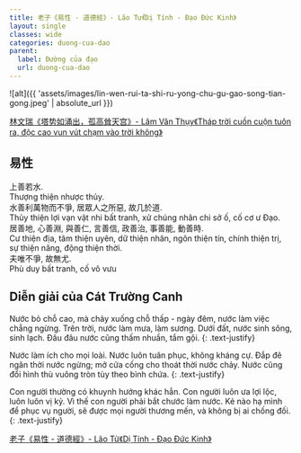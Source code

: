 ```yaml
---
title: 老子《易性 - 道德經》- Lão Tử《Dị Tính - Đạo Đức Kinh》
layout: single
classes: wide
categories: duong-cua-dao
parent:
  label: Đường của đạo
  url: duong-cua-dao
---
```


![alt]({{ 'assets/images/lin-wen-rui-ta-shi-ru-yong-chu-gu-gao-song-tian-gong.jpeg' | absolute_url }})
> <cite>
<a target="_blank" href="https://www.163.com/dy/article/HIDQVLUQ053463LH.html">
林文瑞《塔势如涌出，孤高耸天宫》- Lâm Văn Thụy《Tháp trời cuồn cuộn tuôn ra, độc cao vun vút chạm vào trời không》
</a>
</cite>

## 易性
上善若水.\
Thượng thiện nhược thủy.\
水善利萬物而不爭, 居眾人之所惡, 故几於道.\
Thủy thiện lợi vạn vật nhi bất tranh, xử chúng nhân chi sở ố, cố cơ ư Đạo.\
居善地, 心善淵, 與善仁, 言善信, 政善治, 事善能, 動善時.\
Cư thiện địa, tâm thiện uyên, dữ thiện nhân, ngôn thiện tín, chính thiện trị, sự thiện năng, động thiện thời.\
夫唯不爭, 故無尤.\
Phù duy bất tranh, cố vô vưu

## Diễn giải của Cát Trường Canh
Nước bỏ chỗ cao, mà chảy xuống chỗ thấp - ngày đêm, nước làm việc chẳng ngừng. Trên trời, nước làm mưa, làm sương. Dưới đất, nước sinh sông, sinh lạch. Đâu đâu nước cũng thấm nhuần, tắm gội.
{: .text-justify}

Nước làm ích cho mọi loài. Nước luôn tuân phục, không kháng cự. Đắp đê ngăn thời nước ngừng; mở cửa cống cho thoát thời nước chảy. Nước cũng đổi hình thù vuông tròn tùy theo bình chứa.
{: .text-justify}

Con người thường có khuynh hướng khác hẳn. Con người luôn ưa lợi lộc, luôn luôn vị kỷ. Vì thế con người phải bắt chước làm nước. Kẻ nào hạ mình để phục vụ người, sẽ được mọi người thương mến, và không bị ai chống đối.
{: .text-justify}

> <cite>
<a target="_blank" href="https://nhantu.net/TonGiao/DaoDucKinh/DDK08.htm">
老子《易性 - 道德經》- Lão Tử《Dị Tính - Đạo Đức Kinh》
</a>
</cite>